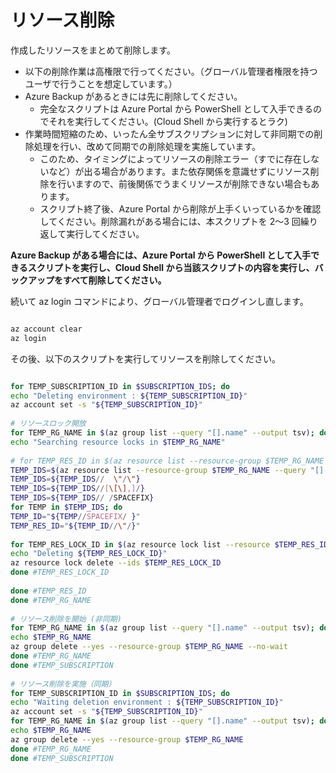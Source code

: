 # リソース削除

作成したリソースをまとめて削除します。

- 以下の削除作業は高権限で行ってください。（グローバル管理者権限を持つユーザで行うことを想定しています。）
- Azure Backup があるときには先に削除してください。
  - 完全なスクリプトは Azure Portal から PowerShell として入手できるのでそれを実行してください。(Cloud Shell から実行するとラク)
- 作業時間短縮のため、いったん全サブスクリプションに対して非同期での削除処理を行い、改めて同期での削除処理を実施しています。
  - このため、タイミングによってリソースの削除エラー（すでに存在しないなど）が出る場合があります。また依存関係を意識せずにリソース削除を行いますので、前後関係でうまくリソースが削除できない場合もあります。
  - スクリプト終了後、Azure Portal から削除が上手くいっているかを確認してください。削除漏れがある場合には、本スクリプトを 2～3 回繰り返して実行してください。

**Azure Backup がある場合には、Azure Portal から PowerShell として入手できるスクリプトを実行し、Cloud Shell から当該スクリプトの内容を実行し、バックアップをすべて削除してください。**

続いて az login コマンドにより、グローバル管理者でログインし直します。

```bash

az account clear
az login

```

その後、以下のスクリプトを実行してリソースを削除してください。

```bash

for TEMP_SUBSCRIPTION_ID in $SUBSCRIPTION_IDS; do
echo "Deleting environment : ${TEMP_SUBSCRIPTION_ID}"
az account set -s "${TEMP_SUBSCRIPTION_ID}"
 
# リソースロック開放
for TEMP_RG_NAME in $(az group list --query "[].name" --output tsv); do
echo "Searching resource locks in $TEMP_RG_NAME"
 
# for TEMP_RES_ID in $(az resource list --resource-group $TEMP_RG_NAME --query "[].id" --output tsv); do
TEMP_IDS=$(az resource list --resource-group $TEMP_RG_NAME --query "[].id")
TEMP_IDS=${TEMP_IDS//  \"/\"}
TEMP_IDS=${TEMP_IDS//[\[\],]/}
TEMP_IDS=${TEMP_IDS// /SPACEFIX}
for TEMP in $TEMP_IDS; do
TEMP_ID="${TEMP//SPACEFIX/ }"
TEMP_RES_ID="${TEMP_ID//\"/}"
 
for TEMP_RES_LOCK_ID in $(az resource lock list --resource $TEMP_RES_ID --query "[].id" --output tsv); do
echo "Deleting ${TEMP_RES_LOCK_ID}"
az resource lock delete --ids $TEMP_RES_LOCK_ID
done #TEMP_RES_LOCK_ID
 
done #TEMP_RES_ID
done #TEMP_RG_NAME
 
# リソース削除を開始 (非同期)
for TEMP_RG_NAME in $(az group list --query "[].name" --output tsv); do
echo $TEMP_RG_NAME
az group delete --yes --resource-group $TEMP_RG_NAME --no-wait
done #TEMP_RG_NAME
done #TEMP_SUBSCRIPTION
 
# リソース削除を実施（同期）
for TEMP_SUBSCRIPTION_ID in $SUBSCRIPTION_IDS; do
echo "Waiting deletion environment : ${TEMP_SUBSCRIPTION_ID}"
az account set -s "${TEMP_SUBSCRIPTION_ID}"
for TEMP_RG_NAME in $(az group list --query "[].name" --output tsv); do
echo $TEMP_RG_NAME
az group delete --yes --resource-group $TEMP_RG_NAME
done #TEMP_RG_NAME
done #TEMP_SUBSCRIPTION

```
